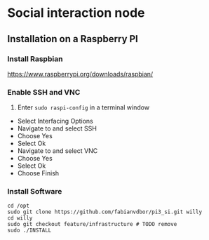 # Social interaction node

## Installation on a Raspberry PI

### Install Raspbian
<https://www.raspberrypi.org/downloads/raspbian/>

### Enable SSH and VNC

1. Enter `sudo raspi-config` in a terminal window
* Select Interfacing Options
* Navigate to and select SSH
* Choose Yes
* Select Ok
* Navigate to and select VNC
* Choose Yes
* Select Ok
* Choose Finish

### Install Software

```
cd /opt
sudo git clone https://github.com/fabianvdbor/pi3_si.git willy
cd willy
sudo git checkout feature/infrastructure # TODO remove
sudo ./INSTALL
```
